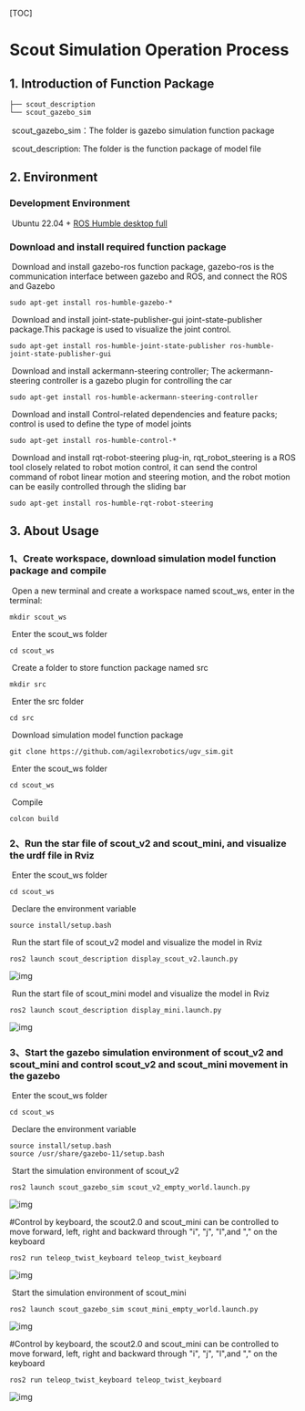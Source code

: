 [TOC]

# Scout Simulation Operation Process

## 1.	Introduction of Function Package

```
├── scout_description
└── scout_gazebo_sim
```

​	scout_gazebo_sim：The folder is gazebo simulation function package

​	scout_description: The folder is the function package of model file

## 2.	Environment

### Development Environment

​	Ubuntu 22.04  + [ROS Humble desktop full](http://docs.ros.org/en/humble/Installation.html)

### Download and install required function package

​		Download and install gazebo-ros function package, gazebo-ros is the communication interface between gazebo and ROS, and connect the ROS and Gazebo

```
sudo apt-get install ros-humble-gazebo-*
```

​	Download and install joint-state-publisher-gui joint-state-publisher package.This package is used to visualize the joint control.

```
sudo apt-get install ros-humble-joint-state-publisher ros-humble-joint-state-publisher-gui
```

​	Download and install ackermann-steering controller; The ackermann-steering controller is a gazebo plugin for controlling the car

```
sudo apt-get install ros-humble-ackermann-steering-controller
```

​	Download and install Control-related dependencies and feature packs; control is used to define the type of model joints

```
sudo apt-get install ros-humble-control-*
```

​	Download and install rqt-robot-steering plug-in, rqt_robot_steering is a ROS tool closely related to robot motion control, it can send the control command of robot linear motion and steering motion, and the robot motion can be easily controlled through the sliding bar

```
sudo apt-get install ros-humble-rqt-robot-steering 
```



## 3.	About Usage

### 1、Create workspace, download simulation model function package and compile

​		Open a new terminal and create a workspace named scout_ws, enter in the terminal:

```
mkdir scout_ws
```

​		Enter the scout_ws folder

```
cd scout_ws
```

​		Create a folder to store function package named src

```
mkdir src
```

​		Enter the src folder

```
cd src
```

​		Download simulation model function package

```
git clone https://github.com/agilexrobotics/ugv_sim.git
```

​		Enter the scout_ws folder

```
cd scout_ws
```

​	Compile
```
colcon build
```



### 2、Run the star file of scout_v2 and scout_mini, and visualize the urdf file in Rviz

​	Enter the scout_ws folder

```
cd scout_ws
```

​	Declare the environment variable

```
source install/setup.bash 
```

​	Run the start file of scout_v2 model and visualize the model in Rviz

```
ros2 launch scout_description display_scout_v2.launch.py 
```

![img](image/scoutv2_rviz.png) 

​	Run the start file of scout_mini model and visualize the model in Rviz

```
ros2 launch scout_description display_mini.launch.py
```

![img](image/scout_mini_rviz.png) 

### 3、Start the gazebo simulation environment of scout_v2 and scout_mini and control scout_v2 and scout_mini movement in the gazebo

​	Enter the scout_ws folder

```
cd scout_ws
```

​	Declare the environment variable

```
source install/setup.bash 
source /usr/share/gazebo-11/setup.bash
```

​	Start the simulation environment of scout_v2

```
ros2 launch scout_gazebo_sim scout_v2_empty_world.launch.py 
```

![img](image/scoutv2_gazebo.png) 

#Control by keyboard, the scout2.0 and scout_mini can be controlled to move forward, left, right and backward through "i", "j", "l",and "," on the keyboard

```
ros2 run teleop_twist_keyboard teleop_twist_keyboard
```

![img](image/teleop.png) 

​	Start the simulation environment of scout_mini

```
ros2 launch scout_gazebo_sim scout_mini_empty_world.launch.py 
```

![img](image/scout_mini_gazebo.png) 

#Control by keyboard, the scout2.0 and scout_mini can be controlled to move forward, left, right and backward through "i", "j", "l",and "," on the keyboard

```
ros2 run teleop_twist_keyboard teleop_twist_keyboard
```

![img](image/teleop.png) 



 

